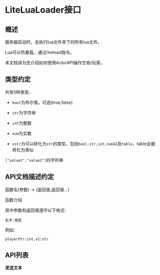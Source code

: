 # LiteLuaLoader接口

## 概述

服务器启动时，会执行lua文件夹下的所有lua文件。

Lua可以热重载，通过/lreload指令。

本文档讲为您介绍如何使用ActorAPI操作生物/玩家。

## 类型约定

共有5种类型，

- `bool`为布尔值，可选(true,false)

- `str`为字符串

- `int`为整数

- `num`为实数

- `xstr`为可以转化为`str`的类型，包括`bool,str,int,num`以及`table`，table会被转化为类似

`["value1","value2"]`的字符串

## API文档描述约定

函数名(参数) -> (返回值,返回值...)</br>

函数介绍  

其中参数和返回值遵守以下格式:</br>

`名字:类型`  

例如:</br>

`playerPtr:int,v1:str`

## API列表

**发送文本**

